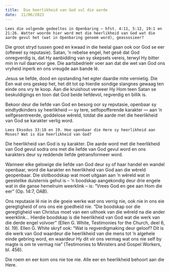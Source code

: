 ```yaml
---
title:  Die heerlikheid van God vul die aarde
date:  21/06/2023
---
```


`Lees die volgende gedeeltes in Openbaring — hfst. 4:11, 5:12, 19:1 en 21:26. Watter woorde hier word met die heerlikheid van God wat die aarde gevul het (wat in Openbaring genoem word), geassosieer?`

Die groot stryd tussen goed en kwaad in die heelal gaan ook oor God se eer (oftewel sy reputasie). Satan, ’n rebelse engel, het gesê dat God onregverdig is, dat Hy aanbidding van sy skepsels vereis, terwyl Hy bitter min in ruil daarvoor gee. Die aartsbedrieër voer aan dat die wet van God ons vryheid inperk en ons vreugde aan bande lê.

Jesus se liefde, dood en opstanding het egter daardie mite vernietig. Die Een wat ons geskep het, het dit tot op hierdie sondige slangnes gewaag ten einde ons vry te koop. Aan die kruishout verweer Hy Hom teen Satan se beskuldigings en toon dat God beide liefdevol, regverdig en billik is.

Bekoor deur die liefde van God en besorg oor sy reputasie, openbaar sy eindtydkinders sy heerlikheid — sy tere, selfopofferende karakter — aan ’n selfgesentreerde, goddelose wêreld, totdat die aarde met die heerlikheid van God se karakter verlig word.

`Lees Eksodus 33:18 en 19. Hoe openbaar die Here sy heerlikheid aan Moses? Wat is die heerlikheid van God?`

Die heerlikheid van God is sy karakter. Die aarde word met die heerlikheid van God gevul sodra ons met die liefde van God gevul word en ons karakters deur sy reddende liefde getransformeer word.

Wanneer elke gelowige die liefde van God deur sy of haar handel en wandel openbaar, word die karakter en heerlikheid van God aan die wêreld geopenbaar. Die slotboodskap wat moet uitgaan aan ’n wêreld wat in geestelike duisternis gehul is – ’n boodskap aangekondig deur drie engele wat in die ganse hemelruim weerklink – is: “Vrees God en gee aan Hom die eer” (Op. 14:7, OAB).

Ons reputasie lê nie in die goeie werke wat ons verrig nie, ook nie in ons eie geregtigheid of ons ons eie goedheid nie. “Die boodskap oor die geregtigheid van Christus moet van een uithoek van die wêreld na die ander weerklink… Hierdie boodskap is die heerlikheid van God wat die werk van die derde engel volvoer” (Ellen G. White, Testimonies for the Church, deel 6, bl. 19). Ellen G. White skryf ook: “Wat is regverdigmaking deur geloof? Dit is die werk van God waardeur die heerlikheid van die mens tot ’n algehele einde gebring word, en waardeur Hy dit vir ons vermag wat ons nie self by magte is om te vermag nie” (Testimonies to Ministers and Gospel Workers, bl. 456).

Die roem en eer kom ons nie toe nie. Alle eer en heerlikheid behoort aan die Here.